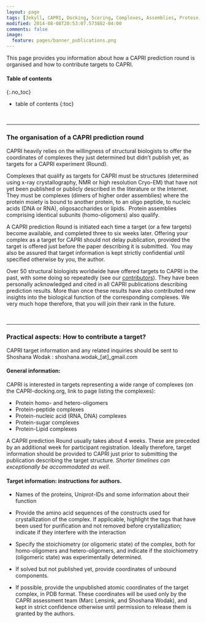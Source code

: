```yaml
---
layout: page 
tags: [Jekyll, CAPRI, Docking, Scoring, Complexes, Assemblies, Protein, Structure]
modified: 2014-08-08T20:53:07.573882-04:00
comments: false
image:
  feature: pages/banner_publications.png
---
```

This page provides you information about how a CAPRI prediction round is organised and how to contribute targets to CAPRI.

#### Table of contents
{:.no_toc}
* table of contents
{:toc}

<br>
<HR>

### The organisation of a CAPRI prediction round

CAPRI heavily relies on the willingness of structural biologists to offer the coordinates of complexes they just determined but didn’t publish yet, as targets for a CAPRI experiment (Round).

Complexes that qualify as targets for CAPRI must be structures (determined using x-ray crystallography, NMR or high resolution Cryo-EM) that have not yet been published or publicly described in the literature or the Internet. They must be complexes (dimers of higher order assemblies) where the protein moiety is bound to another protein, to an oligo peptide, to nucleic acids (DNA or RNA), oligosaccharides or lipids.  Protein assemblies comprising identical subunits (homo-oligomers) also qualify.

A CAPRI prediction Round is initiated each time a target (or a few targets) become available, and completed three to six weeks later. Offering your complex as a target for CAPRI should not delay publication, provided the target is offered just before the paper describing it is submitted.  You may also be assured that target information is kept strictly confidential until specified otherwise by you, the author. 

Over 50 structural biologists worldwide have offered targets to CAPRI in the past, with some doing so repeatedly (see our [contributors](/people/#contributors)). They have been personally acknowledged and cited in all CAPRI publications describing prediction results. More than once these results have also contributed new insights into the biological function of the corresponding complexes.  We very much hope therefore, that you will join their rank in the future.

<br>
<HR>

### Practical aspects: How to contribute a target?

CAPRI target information and any related inquiries should be sent to
Shoshana Wodak : shoshana.wodak_[at]_gmail.com

#### General information:

CAPRI is interested in targets representing a wide range of complexes (on the CAPRI-docking.org, link to page listing the complexes):

* Protein homo- and hetero-oligomers
* Protein-peptide complexes
* Protein-nucleic acid (RNA, DNA) complexes
* Protein-sugar complexes
* Protein-Lipid complexes

A CAPRI prediction Round usually takes about 4 weeks. These are preceded by an additional week for participant registration. Ideally therefore, target information should be provided to CAPRI just prior to submitting the publication describing the target structure. _Shorter timelines can exceptionally be accommodated as well_.


#### Target information: instructions for authors.

* Names of the proteins, Uniprot-IDs and some information about their function

* Provide the amino acid sequences of the constructs used for crystallization of the complex.  If applicable, highlight the tags that have been used for purification and not removed before crystallization; indicate if they interfere with the interaction

* Specify the stoichiometry (or oligomeric state) of the complex, both for homo-oligomers and hetero-oligomers, and indicate if the stoichiometry (oligomeric state) was experimentally determined. 

* If solved but not published yet, provide coordinates of unbound components.

* If possible, provide the unpublished atomic coordinates of the target complex, in PDB format. These coordinates will be used only by the CAPRI assessment team (Marc Lensink, and Shoshana Wodak), and kept in strict confidence otherwise until permission to release them is granted by the authors.

